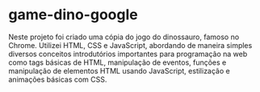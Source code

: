 # game-dino-google
Neste projeto foi criado uma cópia do jogo do dinossauro, famoso no Chrome. Utilizei HTML, CSS e JavaScript, abordando de maneira simples diversos conceitos introdutórios importantes para programação na web como tags básicas de HTML, manipulação de eventos, funções e manipulação de elementos HTML usando JavaScript, estilização e animações básicas com CSS.
